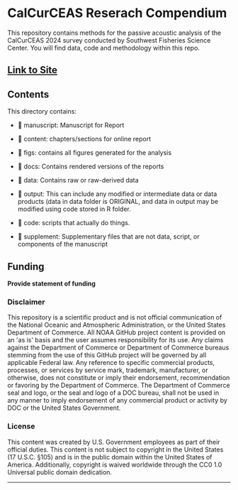 # CalCurCEAS Reserach Compendium

This repository contains methods for the passive acoustic analysis of the CalCurCEAS 2024 survey conducted by Southwest Fisheries Science Center. You will find data, code and methodology within this repo.

## [Link to Site](https://sael-swfsc.github.io/CalCurCEAS-2024-Drifter-Analysis/)

## Contents

This directory contains:

-   📁 manuscript: Manuscript for Report

-   📁 content: chapters/sections for online report

-   📁 figs: contains all figures generated for the analysis

-   📁 docs: Contains rendered versions of the reports

-   📁 data: Contains raw or raw-derived data

-   📁 output: This can include any modified or intermediate data or data products (data in data folder is ORIGINAL, and data in output may be modified using code stored in R folder.

-   📁 code: scripts that actually do things.

-   📁 supplement: Supplementary files that are not data, script, or components of the manuscript

## Funding

**Provide statement of funding**

### Disclaimer

This repository is a scientific product and is not official communication of the National Oceanic and Atmospheric Administration, or the United States Department of Commerce. All NOAA GitHub project content is provided on an 'as is' basis and the user assumes responsibility for its use. Any claims against the Department of Commerce or Department of Commerce bureaus stemming from the use of this GitHub project will be governed by all applicable Federal law. Any reference to specific commercial products, processes, or services by service mark, trademark, manufacturer, or otherwise, does not constitute or imply their endorsement, recommendation or favoring by the Department of Commerce. The Department of Commerce seal and logo, or the seal and logo of a DOC bureau, shall not be used in any manner to imply endorsement of any commercial product or activity by DOC or the United States Government.

### License

This content was created by U.S. Government employees as part of their official duties. This content is not subject to copyright in the United States (17 U.S.C. §105) and is in the public domain within the United States of America. Additionally, copyright is waived worldwide through the CC0 1.0 Universal public domain dedication.

<hr>

